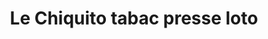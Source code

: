 ---
title: "Le Chiquito tabac presse loto"
url: /lyon/le-chiquito-tabac-presse-loto/
shop: Tabak
---